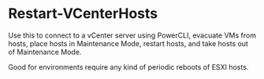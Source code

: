 # Restart-VCenterHosts

Use this to connect to a vCenter server using PowerCLI, evacuate VMs from hosts,
place hosts in Maintenance Mode, restart hosts, and take hosts out of Maintenance Mode.

Good for environments require any kind of periodic reboots of ESXI hosts.
